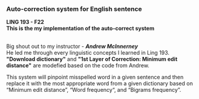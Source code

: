 ### Auto-correction system for English sentence
<b>LING 193 - F22<br>
This is the my implementation of the auto-correct system<br></b><br>

Big shout out to my instructor - ***Andrew McInnerney***<br>
He led me through every linguistic concepts I learned in Ling 193.<br>
**"Download dictionary"** and **"1st Layer of Correction: Minimum edit distance"** are modefied based on the code from Andrew.

This system will pinpoint misspelled word in a given sentence and then replace it with the most appropriate word from a given dictionary based on “Minimum edit distance”, “Word frequency“, and “Bigrams frequency”.
